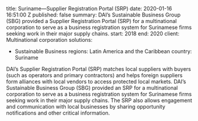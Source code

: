 
title: Suriname—Supplier Registration Portal (SRP)
date: 2020-01-16 16:51:00 Z
published: false
summary: DAI’s Sustainable Business Group (SBG) provided a Supplier Registration Portal
  (SRP) for a multinational corporation to serve as a business registration system
  for Surinamese firms seeking work in their major supply chains.
start: 2018
end: 2020
client: Multinational corporation
solutions:
- Sustainable Business
regions: Latin America and the Caribbean
country: Suriname


DAI’s Supplier Registration Portal (SRP) matches local suppliers with buyers (such as operators and primary contractors) and helps foreign suppliers form alliances with local vendors to access protected local markets. DAI’s Sustainable Business Group (SBG) provided an SRP for a multinational corporation to serve as a business registration system for Surinamese firms seeking work in their major supply chains. The SRP also allows engagement and communication with local businesses by sharing opportunity notifications and other critical information.

